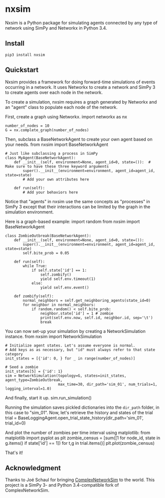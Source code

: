 # nxsim

Nxsim is a Python package for simulating agents connected by any type of network using
SimPy and Networkx in Python 3.4.

## Install

    pip3 install nxsim

## Quickstart
Nxsim provides a framework for doing forward-time simulations of events occurring in a network. It uses Networkx to
create a network and SimPy 3 to create agents over each node in the network.

To create a simulation, nxsim requires a graph generated by Networkx and an "agent" class to populate each node of the
network.

First, create a graph using Networkx.
    import networkx as nx

    number_of_nodes = 10
    G = nx.complete_graph(number_of_nodes)

Then, subclass a BaseNetworkAgent to create your own agent based on your needs.
    from nxsim import BaseNetworkAgent

    # Just like subclassing a process in SimPy
    class MyAgent(BaseNetworkAgent):
        def __init__(self, environment=None, agent_id=0, state=()):  # Make sure to have these three keyword arguments
            super().__init__(environment=environment, agent_id=agent_id, state=state)
            # Add your own attributes here

        def run(self):
            # Add your behaviors here

Notice that "agents" in nxsim use the same concepts as "processes" in SimPy 3 except that their interactions can be
limited by the graph in the simulation environment.

Here is a graph-based example:
    import random
    from nxsim import BaseNetworkAgent

    class ZombieOutbreak(BaseNetworkAgent):
        def __init__(self, environment=None, agent_id=0, state=()):
            super().__init__(environment=environment, agent_id=agent_id, state=state)
            self.bite_prob = 0.05

        def run(self):
            while True:
                if self.state['id'] == 1:
                    self.zombify()
                    yield self.env.timeout(1)
                else:
                    yield self.env.event()

        def zombify(self):
            normal_neighbors = self.get_neighboring_agents(state_id=0)
            for neighbor in normal_neighbors:
                if random.random() < self.bite_prob:
                    neighbor.state['id'] = 1 # zombie
                    print(self.env.now, self.id, neighbor.id, sep='\t')
                    break

You can now set-up your simulation by creating a NetworkSimulation instance.
    from nxsim import NetworkSimulation

    # Initialize agent states. Let's assume everyone is normal.
    # Add keys as as necessary, but "id" must always refer to that state category
    init_states = [{'id': 0, } for _ in range(number_of_nodes)]

    # Seed a zombie
    init_states[5] = {'id': 1}
    sim = NetworkSimulation(topology=G, states=init_states, agent_type=ZombieOutbreak,
                            max_time=30, dir_path='sim_01', num_trials=1, logging_interval=1.0)

And finally, start it up.
    sim.run_simulation()

Running the simulation saves pickled dictionaries into the `dir_path` folder, in this case to "sim_01".
Now, let's retrieve the history and states of the trial
    trial = BaseLoggingAgent.open_trial_state_history(dir_path='sim_01', trial_id=0)

And plot the number of zombies per time interval using matplotlib:
    from matplotlib import pyplot as plt
    zombie_census = [sum([1 for node_id, state in g.items() if state['id'] == 1]) for t,g in trial.items()]
    plt.plot(zombie_census)

That's it!


## Acknowledgment
Thanks to Joé Schaul for bringing [ComplexNetworkSim](https://github.com/jschaul/ComplexNetworkSim) to the world.
This project is a SimPy 3- and Python 3.4-compatible fork of ComplexNetworkSim.